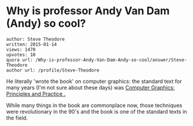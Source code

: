# Why is professor Andy Van Dam (Andy) so cool?

	author: Steve Theodore
	written: 2015-01-14
	views: 1470
	upvotes: 10
	quora url: /Why-is-professor-Andy-Van-Dam-Andy-so-cool/answer/Steve-Theodore
	author url: /profile/Steve-Theodore


He literally 'wrote the book' on computer graphics: the standard text for many years (I'm not sure about these days) was [Computer Graphics: Principles and Practice .](http://www.amazon.com/Computer-Graphics-Principles-Practice-3rd/dp/0321399528/ref=sr_1_1?s=books&ie=UTF8&qid=1421301911&sr=1-1)

 While many things in the book are commonplace now, those techniques were revolutionary in the 90's and the book is one of the standard texts in the field.

